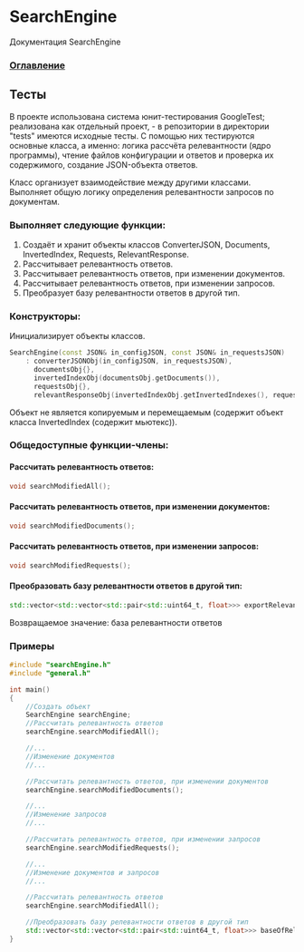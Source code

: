 # SearchEngine
Документация SearchEngine

### [Оглавление](../index.md)

## Тесты
В проекте использована система юнит-тестирования GoogleTest; реализована как отдельный проект, - в репозитории в директории "tests" имеются исходные тесты. С помощью них тестируются основные класса, а именно: логика рассчёта релевантности (ядро программы), чтение файлов конфигурации и ответов и проверка их содержимого, создание JSON-объекта ответов.





Класс организует взаимодействие между другими классами. Выполняет общую логику определения релевантности запросов по документам.
### Выполняет следующие функции:
1. Создаёт и хранит объекты классов ConverterJSON, Documents, InvertedIndex, Requests, RelevantResponse.
2. Рассчитывает релевантность ответов.
3. Рассчитывает релевантность ответов, при изменении документов.
4. Рассчитывает релевантность ответов, при изменении запросов.
5. Преобразует базу релевантности ответов в другой тип.
### Конструкторы:
Инициализирует объекты классов.
```cpp
SearchEngine(const JSON& in_configJSON, const JSON& in_requestsJSON)
    : converterJSONObj(in_configJSON, in_requestsJSON),
      documentsObj{},
      invertedIndexObj(documentsObj.getDocuments()),
      requestsObj{},
      relevantResponseObj(invertedIndexObj.getInvertedIndexes(), requestsObj.getRequests())
```
Объект не является копируемым и перемещаемым (содержит объект класса InvertedIndex (содержит мьютекс)).
### Общедоступные функции-члены:
#### Рассчитать релевантность ответов:
```cpp
void searchModifiedAll();
```
#### Рассчитать релевантность ответов, при изменении документов:
```cpp
void searchModifiedDocuments();
```
#### Рассчитать релевантность ответов, при изменении запросов:
```cpp
void searchModifiedRequests();
```
#### Преобразовать базу релевантности ответов в другой тип:
```cpp
std::vector<std::vector<std::pair<std::uint64_t, float>>> exportRelevantResponses();
```
Возвращаемое значение: база релевантности ответов
### Примеры
```cpp
#include "searchEngine.h"
#include "general.h"

int main()
{
    //Создать объект
    SearchEngine searchEngine;
    //Рассчитать релевантность ответов
    searchEngine.searchModifiedAll();

    //...
    //Изменение документов
    //...

    //Рассчитать релевантность ответов, при изменении документов
    searchEngine.searchModifiedDocuments();

    //...
    //Изменение запросов
    //...

    //Рассчитать релевантность ответов, при изменении запросов
    searchEngine.searchModifiedRequests();

    //...
    //Изменение документов и запросов
    //...

    //Рассчитать релевантность ответов
    searchEngine.searchModifiedAll();

    //Преобразовать базу релевантности ответов в другой тип
    std::vector<std::vector<std::pair<std::uint64_t, float>>> baseOfRelevantResponses{searchEngine.exportRelevantResponses()};
}
```

